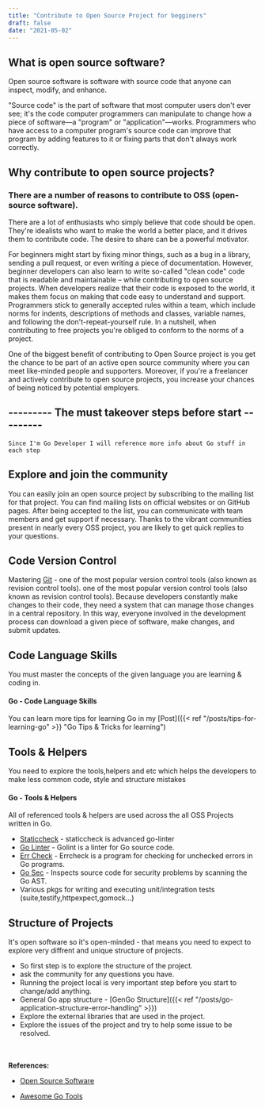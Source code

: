 ```yaml
---
title: "Contribute to Open Source Project for begginers"
draft: false
date: "2021-05-02"
---
```

## What is open source software?
Open source software is software with source code that anyone can inspect, modify, and enhance.

"Source code" is the part of software that most computer users don't ever see; it's the code computer programmers can manipulate to change how a piece of software—a "program" or "application"—works. Programmers who have access to a computer program's source code can improve that program by adding features to it or fixing parts that don't always work correctly.

## Why contribute to open source projects?

### There are a number of reasons to contribute to OSS (open-source software). 
There are a lot of enthusiasts who simply believe that code should be open. They're idealists who want to make the world a better place, and it drives them to contribute code. The desire to share can be a powerful motivator.

For beginners might start by fixing minor things, such as a bug in a library, 
sending a pull request,
or even writing a piece of documentation. 
However, beginner developers can also learn to write so-called "clean code" 
code that is readable and maintainable – while contributing to open source projects. 
When developers realize that their code is exposed to the world, 
it makes them focus on making that code easy to understand and support.
Programmers stick to generally accepted rules within
a team, which include norms for indents,
descriptions of methods and classes, variable names, and following the don't-repeat-yourself rule. In a nutshell, when contributing to free projects you're obliged to conform to the norms of a project.

One of the biggest benefit of contributing to Open Source project is you get the chance to be part of an active open source community where you can meet like-minded people and supporters. Moreover, if you're a freelancer and actively contribute to open source projects, you increase your chances of being noticed by potential employers.

## --------- The must takeover steps before start ---------
    Since I'm Go Developer I will reference more info about Go stuff in each step
## Explore and join the community
You can easily join an open source project by subscribing to the mailing list for that project. You can find mailing lists on official websites or on GitHub pages. After being accepted to the list, you can communicate with team members and get support if necessary. Thanks to the vibrant communities present in nearly every OSS project, you are likely to get quick replies to your questions.

## Code Version Control
Mastering [Git](https://git-scm.com) - one of the most popular version control tools (also known as revision control tools). 
one of the most popular version control tools (also known as revision control tools). Because developers constantly make changes to their code, they need a system that can manage those changes in a central repository. In this way, everyone involved in the development process can download a given piece of software, make changes, and submit updates.

## Code Language Skills
You must master the concepts of the given language you are learning & coding in.

#### Go - Code Language Skills
You can learn more tips for learning Go in my [Post]({{< ref "/posts/tips-for-learning-go" >}} "Go Tips & Tricks for learning")



## Tools & Helpers
You need to explore the tools,helpers and etc which helps the developers to make less common code, style and structure mistakes
#### Go - Tools & Helpers

All of referenced tools & helpers are used across the all OSS Projects written in Go.

- [Staticcheck](https://staticcheck.io) - staticcheck is advanced go-linter
- [Go Linter](https://github.com/golang/lint) - Golint is a linter for Go source code.
- [Err Check](https://github.com/kisielk/errcheck) - Errcheck is a program for checking for unchecked errors in Go programs.
- [Go Sec](https://github.com/securego/gosec) - Inspects source code for security problems by scanning the Go AST.
- Various pkgs for writing and executing unit/integration tests (suite,testify,httpexpect,gomock...)

## Structure of Projects
It's open software so it's open-minded - that means you need to expect to explore very diffrent and unique structure of projects.

- So first step is to explore the structure of the project.
- ask the community for any questions you have.
- Running the project local is very important step before you start to change/add anything.
- General Go app structure -  [GenGo Structure]({{< ref "/posts/go-application-structure-error-handling" >}})
- Explore the external libraries that are used in the project.
- Explore the issues of the project and try to help some issue to be resolved. 

\
\
**References:**

* [Open Source Software](https://opensource.com/resources/what-open-source)

* [Awesome Go Tools](https://github.com/gobuild/awesome-go-tools)
